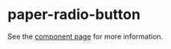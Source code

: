 paper-radio-button
=====

See the [component page](http://www.polymer-project.org/docs/elements/paper-elements.html#paper-radio-button) for more information.

